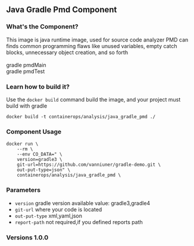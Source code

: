 ## Java Gradle Pmd Component

### What's the Component?

This image is java runtime image, used for source code analyzer
PMD can finds common programming flaws like unused variables, empty catch blocks, unnecessary object creation, and so forth
<br>
<br> gradle pmdMain
<br> gradle pmdTest
### Learn how to build it?

Use the `docker build` command build the image, and your project must build with gradle

```
docker build -t containerops/analysis/java_gradle_pmd ./
```
### Component Usage
```
docker run \
    --rm \
    --env CO_DATA=" \
    version=gradle3 \
    git-url=https://github.com/vanniuner/gradle-demo.git \
    out-put-type=json" \
    containerops/analysis/java_gradle_pmd \
```

### Parameters 
- `version` gradle version available value: gradle3,gradle4
- `git-url` where your code is located
- `out-put-type`  xml,yaml,json
- `report-path`   not required,if you defined reports path
### Versions 1.0.0



